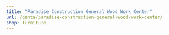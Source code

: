 ```yaml
---
title: "Paradise Construction General Wood Work Center"
url: /ganta/paradise-construction-general-wood-work-center/
shop: furniture
---
```

